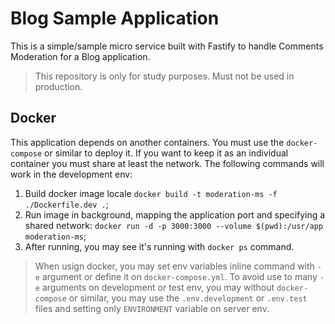 # Blog Sample Application

This is a simple/sample micro service built with Fastify to handle Comments Moderation for a Blog application.

> This repository is only for study purposes. Must not be used in production.

## Docker

This application depends on another containers. You must use the `docker-compose` or similar to deploy it. If you want to keep it as an individual container you must share at least the network. The following commands will work in the development env:

1. Build docker image locale `docker build -t moderation-ms -f ./Dockerfile.dev .`;
2. Run image in background, mapping the application port and specifying a shared network: `docker run -d -p 3000:3000 --volume $(pwd):/usr/app moderation-ms`;
3. After running, you may see it's running with `docker ps` command.

> When usign docker, you may set env variables inline command with `-e` argument or define it on `docker-compose.yml`. To avoid use to many `-e` arguments on development or test env, you may without `docker-compose` or similar, you may use the `.env.development` or `.env.test` files and setting only `ENVIRONMENT` variable on server env.